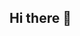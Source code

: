 ## Hi there 👋

<!--
**Kalpanadhamala/Kalpanadhamala** is a ✨ _special_ ✨ repository because its `README.md` (this file) appears on your GitHub profile.

Here are some ideas to get you started:

- 🔭 I’m currently working on ...
- 🌱 I’m currently learning Python and Machine Learning...
- 👯 I’m looking to collaborate on Python related projects ...
- 🤔 I’m looking for help with ...
- 💬 Ask me about Python...
- 📫 How to reach me: ...
- 😄 Pronouns: ...
- ⚡ Fun fact: ...
-->
